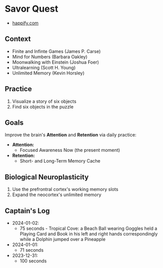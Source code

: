 # Savor Quest
* [happify.com](https://www.happify.com)


## Context

* Finite and Infinte Games (James P. Carse)
* Mind for Numbers (Barbara Oakley)
* Moonwalking with Einstein (Joshua Foer)
* Ultralearning (Scott H. Young)
* Unlimited Memory (Kevin Horsley)


## Practice

1. Visualize a story of six objects
2. Find six objects in the puzzle


## Goals

Improve the brain's **Attention** and **Retention** via daily practice:

* **Attention:**
  * Focused Awareness Now (the present moment)
* **Retention:**
  * Short- and Long-Term Memory Cache


## Biological Neuroplasticity

1. Use the prefrontral cortex's working memory slots
2. Expand the neocortex's unlimited memory


## Captain's Log

* 2024-01-02:
  * 75 seconds - Tropical Cove: a Beach Ball wearing Goggles held a Playing Card and Book in his left and right hands correspondingly while a Dolphin jumped
 over a Pineapple
* 2024-01-01:
  * 71 seconds
* 2023-12-31:
  * 100 seconds
